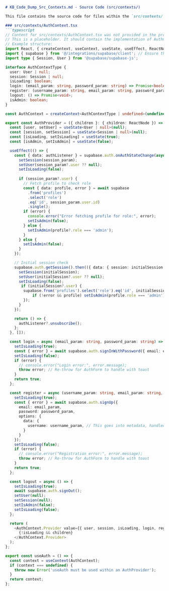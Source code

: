 
```markdown
# KB_Code_Dump_Src_Contexts.md - Source Code (src/contexts/)

This file contains the source code for files within the `src/contexts/` directory.

### src/contexts/AuthContext.tsx
```typescript
// Content for src/contexts/AuthContext.tsx was not provided in the prompt.
// This is a placeholder. It should contain the implementation of AuthContext.
// Example structure:
import React, { createContext, useContext, useState, useEffect, ReactNode } from 'react';
import { supabase } from '@/integrations/supabase/client'; // Ensure this path is correct
import type { Session, User } from '@supabase/supabase-js';

interface AuthContextType {
  user: User | null;
  session: Session | null;
  isLoading: boolean;
  login: (email_param: string, password_param: string) => Promise<boolean>; // Made params unique
  register: (username_param: string, email_param: string, password_param: string) => Promise<boolean>; // Made params unique
  logout: () => Promise<void>;
  isAdmin: boolean;
}

const AuthContext = createContext<AuthContextType | undefined>(undefined);

export const AuthProvider = ({ children }: { children: ReactNode }) => {
  const [user, setUser] = useState<User | null>(null);
  const [session, setSession] = useState<Session | null>(null);
  const [isLoading, setIsLoading] = useState(true);
  const [isAdmin, setIsAdmin] = useState(false);

  useEffect(() => {
    const { data: authListener } = supabase.auth.onAuthStateChange(async (_event, session_param) => {
      setSession(session_param);
      setUser(session_param?.user ?? null);
      setIsLoading(false);
      
      if (session_param?.user) {
        // Fetch profile to check role
        const { data: profile, error } = await supabase
          .from('profiles')
          .select('role')
          .eq('id', session_param.user.id)
          .single();
        if (error) {
          console.error("Error fetching profile for role:", error);
          setIsAdmin(false);
        } else {
          setIsAdmin(profile?.role === 'admin');
        }
      } else {
        setIsAdmin(false);
      }
    });

    // Initial session check
    supabase.auth.getSession().then(({ data: { session: initialSession } }) => {
      setSession(initialSession);
      setUser(initialSession?.user ?? null);
      setIsLoading(false);
       if (initialSession?.user) {
        supabase.from('profiles').select('role').eq('id', initialSession.user.id).single().then(({data: profile, error}) => {
            if (!error && profile) setIsAdmin(profile.role === 'admin');
        });
      }
    });

    return () => {
      authListener?.unsubscribe();
    };
  }, []);

  const login = async (email_param: string, password_param: string) => {
    setIsLoading(true);
    const { error } = await supabase.auth.signInWithPassword({ email: email_param, password: password_param });
    setIsLoading(false);
    if (error) {
      // console.error("Login error:", error.message);
      throw error; // Re-throw for AuthForm to handle with toast
    }
    return true;
  };

  const register = async (username_param: string, email_param: string, password_param: string) => {
    setIsLoading(true);
    const { error } = await supabase.auth.signUp({ 
      email: email_param, 
      password: password_param,
      options: {
        data: {
          username: username_param, // This goes into metadata, handled by `handle_new_user` trigger
        }
      }
    });
    setIsLoading(false);
    if (error) {
      // console.error("Registration error:", error.message);
      throw error; // Re-throw for AuthForm to handle with toast
    }
    return true;
  };

  const logout = async () => {
    setIsLoading(true);
    await supabase.auth.signOut();
    setUser(null);
    setSession(null);
    setIsAdmin(false);
    setIsLoading(false);
  };

  return (
    <AuthContext.Provider value={{ user, session, isLoading, login, register, logout, isAdmin }}>
      {!isLoading && children}
    </AuthContext.Provider>
  );
};

export const useAuth = () => {
  const context = useContext(AuthContext);
  if (context === undefined) {
    throw new Error('useAuth must be used within an AuthProvider');
  }
  return context;
};
```
